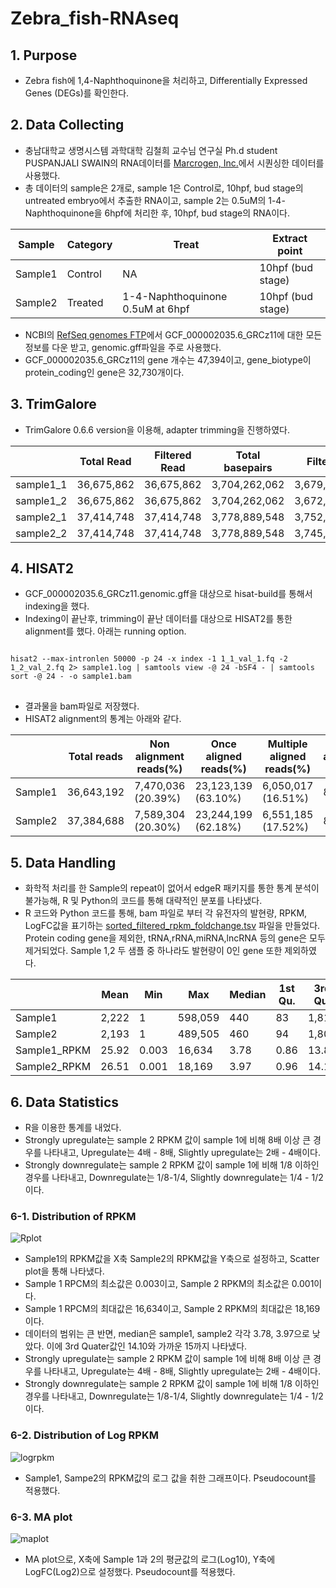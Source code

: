 # Zebra_fish-RNAseq
## 1. Purpose
+ Zebra fish에 1,4-Naphthoquinone을 처리하고, Differentially Expressed Genes (DEGs)를 확인한다.

## 2. Data Collecting
+ 충남대학교 생명시스템 과학대학 김철희 교수님 연구실 Ph.d student PUSPANJALI SWAIN의 RNA데이터를 [Marcrogen, Inc.](https://www.macrogen.com/ko/main)에서 시퀀싱한 데이터를 사용했다.
+ 총 데이터의 sample은 2개로, sample 1은 Control로, 10hpf, bud stage의 untreated embryo에서 추출한 RNA이고, sample 2는 0.5uM의 1-4-Naphthoquinone을 6hpf에 처리한 후, 10hpf, bud stage의 RNA이다.

|Sample|Category|Treat|Extract point|
|-|-|-|-|
|Sample1|Control|NA|10hpf (bud stage)|
|Sample2|Treated|1-4-Naphthoquinone 0.5uM at 6hpf|10hpf (bud stage)|

+ NCBI의 [RefSeq genomes FTP](https://ftp.ncbi.nlm.nih.gov/genomes/refseq/)에서 GCF_000002035.6_GRCz11에 대한 모든 정보를 다운 받고, genomic.gff파일을 주로 사용했다.
+ GCF_000002035.6_GRCz11의 gene 개수는 47,394이고, gene_biotype이 protein_coding인 gene은 32,730개이다. 

## 3. TrimGalore
+ TrimGalore 0.6.6 version을 이용해, adapter trimming을 진행하였다.

||Total Read|Filtered Read|Total basepairs|Filtered basepairs|
|-|-|-|-|-|
|sample1_1|36,675,862|36,675,862|3,704,262,062|3,679,353,873(99.3%)|
|sample1_2|36,675,862|36,675,862|3,704,262,062|3,672,750,272(99.1%)|
|sample2_1|37,414,748|37,414,748|3,778,889,548|3,752,045,586(99.3%)|
|sample2_2|37,414,748|37,414,748|3,778,889,548|3,745,527,653(99.1%)|

## 4. HISAT2
+ GCF_000002035.6_GRCz11.genomic.gff을 대상으로 hisat-build를 통해서 indexing을 했다. 
+ Indexing이 끝난후, trimming이 끝난 데이터를 대상으로 HISAT2를 통한 alignment를 했다. 아래는 running option.
<pre>
<code>
hisat2 --max-intronlen 50000 -p 24 -x index -1 1_1_val_1.fq -2 1_2_val_2.fq 2> sample1.log | samtools view -@ 24 -bSF4 - | samtools sort -@ 24 - -o sample1.bam
</code>
</pre>
+ 결과물을 bam파일로 저장했다. 
+ HISAT2 alignment의 통계는 아래와 같다.


||Total reads|Non alignment reads(%)|Once aligned reads(%)|Multiple aligned reads(%)|Overall alignment rate|
|-|-|-|-|-|-|
|Sample1|36,643,192|7,470,036 (20.39%)|23,123,139 (63.10%)|6,050,017 (16.51%)|88.78%|
|Sample2|37,384,688|7,589,304 (20.30%)|23,244,199 (62.18%)|6,551,185 (17.52%)|88.20%|

## 5. Data Handling
+ 화학적 처리를 한 Sample의 repeat이 없어서 edgeR 패키지를 통한 통계 분석이 불가능해, R 및 Python의 코드를 통해 대략적인 분포를 나타냈다. 
+ R 코드와 Python 코드를 통해, bam 파일로 부터 각 유전자의 발현량, RPKM, LogFC값을 표기하는 [sorted_filtered_rpkm_foldchange.tsv](https://github.com/Park-JungJoon/Zebra_fish-RNAseq/blob/main/Supplementary_data/sorted_filtered_rpkm_foldchange.tsv) 파일을 만들었다. Protein coding gene을 제외한, tRNA,rRNA,miRNA,lncRNA 등의 gene은 모두 제거되었다. Sample 1,2 두 샘플 중 하나라도 발현량이 0인 gene 또한 제외하였다.

||Mean|Min|Max|Median|1st Qu.|3rd Qu.|
|-|-|-|-|-|-|-|
|Sample1|2,222|1|598,059|440|83|1,813|
|Sample2|2,193|1|489,505|460|94|1,808|
|Sample1_RPKM|25.92|0.003|16,634|3.78|0.86|13.86|
|Sample2_RPKM|26.51|0.001|18,169|3.97|0.96|14.10|

## 6. Data Statistics
+ R을 이용한 통계를 내었다. 
+ Strongly upregulate는 sample 2 RPKM 값이 sample 1에 비해 8배 이상 큰 경우를 나타내고, Upregulate는 4배 - 8배, Slightly upregulate는 2배 - 4배이다.   
+ Strongly downregulate는 sample 2 RPKM 값이 sample 1에 비해 1/8 이하인 경우를 나타내고, Downregulate는 1/8-1/4,  Slightly downregulate는 1/4 - 1/2이다.

### 6-1. Distribution of RPKM
![Rplot](https://user-images.githubusercontent.com/97942772/191928772-e3fbff45-a651-46bc-a650-5a92ef28a7ed.png)


   + Sample1의 RPKM값을 X축 Sample2의 RPKM값을 Y축으로 설정하고, Scatter plot을 통해 나타냈다. 
   + Sample 1 RPCM의 최소값은 0.003이고, Sample 2 RPKM의 최소값은 0.001이다.
   + Sample 1 RPCM의 최대값은 16,634이고, Sample 2 RPKM의 최대값은 18,169이다. 
   + 데이터의 범위는 큰 반면, median은 sample1, sample2 각각 3.78, 3.97으로 낮았다. 이에 3rd Quater값인 14.10와 가까운 15까지 나타냈다.
   + Strongly upregulate는 sample 2 RPKM 값이 sample 1에 비해 8배 이상 큰 경우를 나타내고, Upregulate는 4배 - 8배, Slightly upregulate는 2배 - 4배이다.   
   + Strongly downregulate는 sample 2 RPKM 값이 sample 1에 비해 1/8 이하인 경우를 나타내고, Downregulate는 1/8-1/4,  Slightly downregulate는 1/4 - 1/2이다.
 
### 6-2. Distribution of Log RPKM
![logrpkm](https://user-images.githubusercontent.com/97942772/191929564-0dab38de-474f-4c27-b4d7-c04292f2bde7.png)

   + Sample1, Sampe2의 RPKM값의 로그 값을 취한 그래프이다. Pseudocount를 적용했다.


### 6-3. MA plot
![maplot](https://user-images.githubusercontent.com/97942772/191929727-6f54d87e-8a9c-4ba7-9d2d-da106e042469.png)

   + MA plot으로, X축에 Sample 1과 2의 평균값의 로그(Log10), Y축에 LogFC(Log2)으로 설정했다. Pseudocount를 적용했다.


